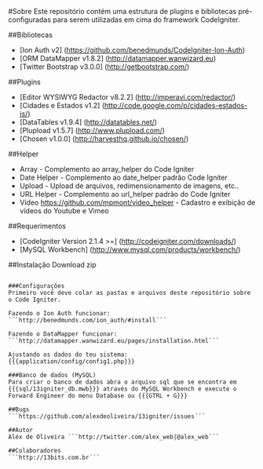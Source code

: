 #Sobre
Este repositório contém uma estrutura de plugins e bibliotecas pré-configuradas para serem utilizadas em cima do framework CodeIgniter.

##Bibliotecas
- [Ion Auth v2] (https://github.com/benedmunds/CodeIgniter-Ion-Auth)
- [ORM DataMapper v1.8.2] (http://datamapper.wanwizard.eu)
- [Twitter Bootstrap v3.0.0] (http://getbootstrap.com/)

##Plugins
- [Editor WYSIWYG Redactor v8.2.2] (http://imperavi.com/redactor/)
- [Cidades e Estados v1.2] (http://code.google.com/p/cidades-estados-js/)
- [DataTables v1.9.4] (http://datatables.net/)
- [Plupload v1.5.7] (http://www.plupload.com/)
- [Chosen v1.0.0] (http://harvesthq.github.io/chosen/)

##Helper
- Array - Complemento ao array_helper do Code Igniter
- Date Helper - Complemento ao date_helper padrão Code Igniter
- Upload - Upload de arquivos, redimensionamento de imagens, etc..
- URL Helper - Complemento ao url_helper padrão do Code Igniter
- Vídeo https://github.com/mpmont/video_helper - Cadastro e exibição de vídeos do Youtube e Vimeo

##Requerimentos
- [CodeIgniter Version 2.1.4 >=] (http://codeigniter.com/downloads/)
- [MySQL Workbench] (http://www.mysql.com/products/workbench/)

##Instalação
Download zip
```https://github.com/alexdeoliveira/13igniter´´´

###Configurações
Primeiro você deve colar as pastas e arquivos deste repositório sobre o Code Igniter.

Fazendo o Ion Auth funcionar:
```http://benedmunds.com/ion_auth/#install´´´

Fazendo o DataMapper funcionar:
```http://datamapper.wanwizard.eu/pages/installation.html´´´

Ajustando os dados do teu sistema:
{{{application/config/config1.php}}}

###Banco de dados (MySQL)
Para criar o banco de dados abra o arquivo sql que se encontra em {{{sql/13igniter_db.mwb}}} através do MySQL Workbench e execute o Forward Engineer do menu Database ou {{{GTRL + G}}}

##Bugs
```https://github.com/alexdeoliveira/13igniter/issues´´´

##Autor
Aléx de Oliveira ```http://twitter.com/alex_web|@alex_web´´´

##Colaboradores
```http://13bits.com.br´´´